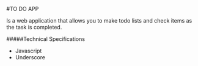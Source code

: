 #TO DO APP

Is a web application that allows you to make todo lists and check items as the task is completed.

#####Technical Specifications
+ Javascript
+ Underscore
